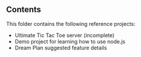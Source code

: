 ## Contents
This folder contains the following reference projects:
 - Ultimate Tic Tac Toe server (incomplete)
 - Demo project for learning how to use node.js
 - Dream Plan suggested feature details
